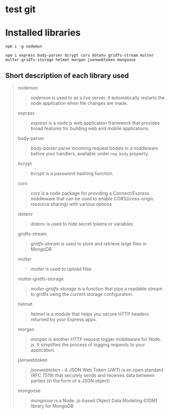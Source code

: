 # test git

# Installed libraries

`npm i -g nodemon`

`npm i express body-parser bcrypt cors dotenv gridfs-stream multer multer-gridfs-storage helmet morgan jsonwebtoken mongoose`

## Short description of each library used

> nodemon
>
> > _nodemon_ is used to as a live server, it automatically restarts the node application when file changes are made.
>
> express
>
> > _express_ is a node js web application framework that provides broad features for building web and mobile applications.
>
> body-parser
>
> > _body-parser_ parse incoming request bodies in a middleware before your handlers, available undel `req.body` property.
>
> bcrypt
>
> > _bcrypt_ is a password-hashing function.
>
> cors
>
> > _cors_ is a node package for providing a Connect/Express middleware that can be used to enable CORS(cross-origin resource sharing) with various options
>
> dotenv
>
> > _dotenv_ is used to hide secret tokens or variables
>
> gridfs-stream
>
> > _gridfs-stream_ is used to store and retrieve large files in MongoDB
>
> multer
>
> > _multer_ is used to upload files
>
> multer-gridfs-storage
>
> > _multer-gridfs-storage_ is a function that pipe a readable stream to gridfs using the current storage configuration.
>
> helmet
>
> > _helmet_ is a module that helps you secure HTTP headers returned by your Express apps.
>
> morgan
>
> > _morgan_ is another HTTP request logger middleware for Node. js. It simplifies the process of logging requests to your application.
>
> jsonwebtoken
>
> > _jsonwebtoken_ - A JSON Web Token (JWT) is an open standard (RFC 7519) that securely sends and receives data between parties (in the form of a JSON object)
>
> mongoose
>
> > _mongoose_ is a Node. js-based Object Data Modeling (ODM) library for MongoDB

